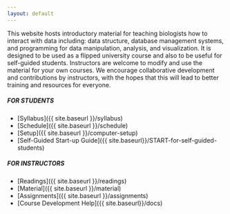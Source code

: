 ```yaml
---
layout: default
---
```


This website hosts introductory material for teaching biologists how to interact
with data including: data structure, database management systems, and
programming for data manipulation, analysis, and visualization. It is designed
to be used as a flipped university course and also to be useful for self-guided
students. Instructors are welcome to modify and use the material for your own courses. We encourage collaborative development and contributions by instructors, with the hopes that this will lead to better training and resources for everyone. 

##### FOR STUDENTS
* [Syllabus]({{ site.baseurl }}/syllabus)
* [Schedule]({{ site.baseurl }}/schedule)
* [Setup]({{ site.baseurl }}/computer-setup)
* [Self-Guided Start-up Guide]({{ site.baseurl}}/START-for-self-guided-students)

##### FOR INSTRUCTORS
* [Readings]({{ site.baseurl }}/readings)
* [Material]({{ site.baseurl }}/material)
* [Assignments]({{ site.baseurl }}/assignments)
* [Course Development Help]({{ site.baseurl}}/docs)

